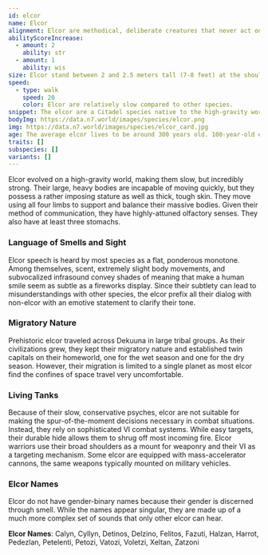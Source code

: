 ```yaml
---
id: elcor
name: Elcor
alignment: Elcor are methodical, deliberate creatures that never act on irrational decisions. The typical Elcor is often neutral or lawful.
abilityScoreIncrease:
  - amount: 2
    ability: str
  - amount: 1
    ability: wis
size: Elcor stand between 2 and 2.5 meters tall (7-8 feet) at the shoulder. Your size is Medium.
speed:
  - type: walk
    speed: 20
    color: Elcor are relatively slow compared to other species.
snippet: The elcor are a Citadel species native to the high-gravity world Dekuuna. They are massive creatures, standing on four muscular legs for increased stability. Elcor move slowly, an evolved response to an environment where a fall can be lethal.
bodyImg: https://data.n7.world/images/species/elcor.png
img: https://data.n7.world/images/species/elcor_card.jpg
age: The average elcor lives to be around 300 years old. 100-year-old elcor are considered young.
traits: []
subspecies: []
variants: []
---
```


Elcor evolved on a high-gravity world, making them slow, but incredibly strong. Their large, heavy bodies are
incapable of moving quickly, but they possess a rather imposing stature as well as thick, tough skin. They move using
all four limbs to support and balance their massive bodies. Given their method of communication, they have highly-attuned
olfactory senses. They also have at least three stomachs.

### Language of Smells and Sight
Elcor speech is heard by most species as a flat, ponderous monotone. Among themselves, scent, extremely
slight body movements, and subvocalized infrasound convey shades of meaning that make a human smile seem as subtle
as a fireworks display. Since their subtlety can lead to misunderstandings with other species, the elcor
prefix all their dialog with non-elcor with an emotive statement to clarify their tone.

### Migratory Nature
Prehistoric elcor traveled across Dekuuna in large tribal groups. As their civilizations grew, they kept
their migratory nature and established twin capitals on their homeworld, one for the wet season and one for the dry season.
However, their migration is limited to a single planet as most elcor find the confines of space travel very uncomfortable.

### Living Tanks
Because of their slow, conservative psyches, elcor are not suitable for making the spur-of-the-moment decisions
necessary in combat situations. Instead, they rely on sophisticated VI combat systems. While easy targets, their durable
hide allows them to shrug off most incoming fire. Elcor warriors use their broad shoulders as a mount for weaponry and
their VI as a targeting mechanism. Some elcor are equipped with mass-accelerator cannons, the same weapons
typically mounted on military vehicles.

### Elcor Names
Elcor do not have gender-binary names because their gender is discerned through smell. While the names appear singular,
they are made up of a much more complex set of sounds that only other elcor can hear.

__Elcor Names__: Calyn, Cyllyn, Detinos, Delzino, Felitos, Fazuti, Halzan, Harrot, Pedezlan, Petelenti, Petozi, Vatozi, Voletzi, Xeltan, Zatzoni

<me-source-reference pages="Elcor" source="wiki"></me-source-reference>

